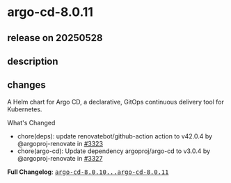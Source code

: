 # argo-cd-8.0.11

## release on 20250528

## description

## changes

A Helm chart for Argo CD, a declarative, GitOps continuous delivery tool for Kubernetes.

What's Changed

* chore(deps): update renovatebot/github-action action to v42.0.4 by @argoproj-renovate in <a class="issue-link js-issue-link" data-error-text="Failed to load title" data-id="3090163839" data-permission-text="Title is private" data-url="https://github.com/argoproj/argo-helm/issues/3323" data-hovercard-type="pull_request" data-hovercard-url="/argoproj/argo-helm/pull/3323/hovercard" href="https://github.com/argoproj/argo-helm/pull/3323">#3323</a>
* chore(argo-cd): Update dependency argoproj/argo-cd to v3.0.4 by @argoproj-renovate in <a class="issue-link js-issue-link" data-error-text="Failed to load title" data-id="3097930860" data-permission-text="Title is private" data-url="https://github.com/argoproj/argo-helm/issues/3327" data-hovercard-type="pull_request" data-hovercard-url="/argoproj/argo-helm/pull/3327/hovercard" href="https://github.com/argoproj/argo-helm/pull/3327">#3327</a>

<strong>Full Changelog</strong>: <a class="commit-link" href="https://github.com/argoproj/argo-helm/compare/argo-cd-8.0.10...argo-cd-8.0.11"><tt>argo-cd-8.0.10...argo-cd-8.0.11</tt></a>

